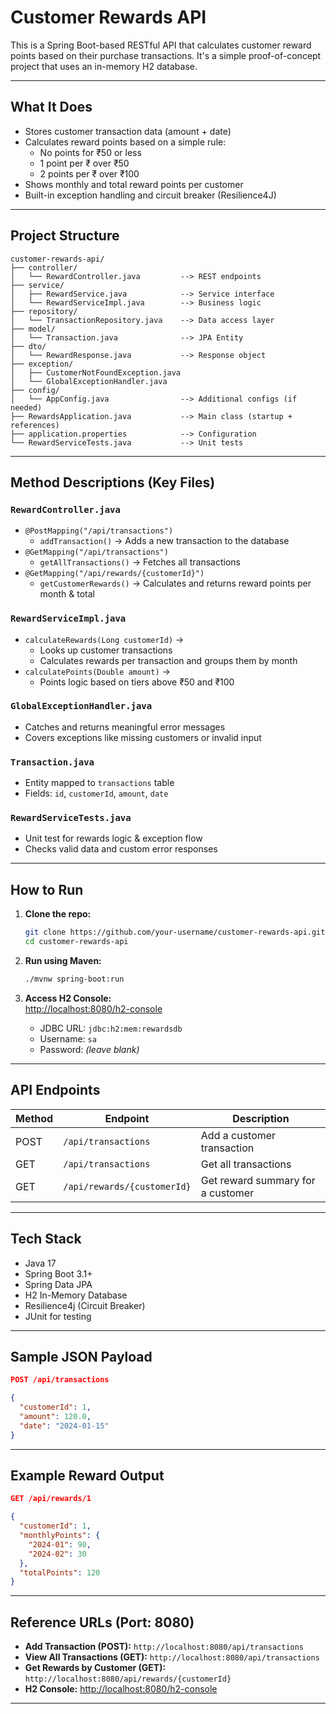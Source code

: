 # Customer Rewards API

This is a Spring Boot-based RESTful API that calculates customer reward points based on their purchase transactions. It's a simple proof-of-concept project that uses an in-memory H2 database.

---

## What It Does

- Stores customer transaction data (amount + date)
- Calculates reward points based on a simple rule:
  - No points for ₹50 or less
  - 1 point per ₹ over ₹50
  - 2 points per ₹ over ₹100
- Shows monthly and total reward points per customer
- Built-in exception handling and circuit breaker (Resilience4J)

---

## Project Structure

```
customer-rewards-api/
├── controller/
│   └── RewardController.java         --> REST endpoints
├── service/
│   ├── RewardService.java            --> Service interface
│   └── RewardServiceImpl.java        --> Business logic
├── repository/
│   └── TransactionRepository.java    --> Data access layer
├── model/
│   └── Transaction.java              --> JPA Entity
├── dto/
│   └── RewardResponse.java           --> Response object
├── exception/
│   ├── CustomerNotFoundException.java
│   └── GlobalExceptionHandler.java
├── config/
│   └── AppConfig.java                --> Additional configs (if needed)
├── RewardsApplication.java           --> Main class (startup + references)
├── application.properties            --> Configuration
└── RewardServiceTests.java           --> Unit tests
```

---

## Method Descriptions (Key Files)

### `RewardController.java`
- `@PostMapping("/api/transactions")`
  - `addTransaction()` → Adds a new transaction to the database
- `@GetMapping("/api/transactions")`
  - `getAllTransactions()` → Fetches all transactions
- `@GetMapping("/api/rewards/{customerId}")`
  - `getCustomerRewards()` → Calculates and returns reward points per month & total

### `RewardServiceImpl.java`
- `calculateRewards(Long customerId)` →
  - Looks up customer transactions
  - Calculates rewards per transaction and groups them by month
- `calculatePoints(Double amount)` →
  - Points logic based on tiers above ₹50 and ₹100

### `GlobalExceptionHandler.java`
- Catches and returns meaningful error messages
- Covers exceptions like missing customers or invalid input

### `Transaction.java`
- Entity mapped to `transactions` table
- Fields: `id`, `customerId`, `amount`, `date`

### `RewardServiceTests.java`
- Unit test for rewards logic & exception flow
- Checks valid data and custom error responses

---

## How to Run

1. **Clone the repo:**
   ```bash
   git clone https://github.com/your-username/customer-rewards-api.git
   cd customer-rewards-api
   ```

2. **Run using Maven:**
   ```bash
   ./mvnw spring-boot:run
   ```

3. **Access H2 Console:**  
   [http://localhost:8080/h2-console](http://localhost:8080/h2-console)  
   - JDBC URL: `jdbc:h2:mem:rewardsdb`
   - Username: `sa`  
   - Password: *(leave blank)*

---

## API Endpoints

| Method | Endpoint                          | Description                         |
|--------|-----------------------------------|-------------------------------------|
| POST   | `/api/transactions`              | Add a customer transaction          |
| GET    | `/api/transactions`              | Get all transactions                |
| GET    | `/api/rewards/{customerId}`      | Get reward summary for a customer   |

---

## Tech Stack

- Java 17
- Spring Boot 3.1+
- Spring Data JPA
- H2 In-Memory Database
- Resilience4j (Circuit Breaker)
- JUnit for testing

---

## Sample JSON Payload

```json
POST /api/transactions

{
  "customerId": 1,
  "amount": 120.0,
  "date": "2024-01-15"
}
```

---

## Example Reward Output

```json
GET /api/rewards/1

{
  "customerId": 1,
  "monthlyPoints": {
    "2024-01": 90,
    "2024-02": 30
  },
  "totalPoints": 120
}
```

---

## Reference URLs (Port: 8080)

- **Add Transaction (POST):** `http://localhost:8080/api/transactions`
- **View All Transactions (GET):** `http://localhost:8080/api/transactions`
- **Get Rewards by Customer (GET):** `http://localhost:8080/api/rewards/{customerId}`
- **H2 Console:** [http://localhost:8080/h2-console](http://localhost:8080/h2-console)


---



